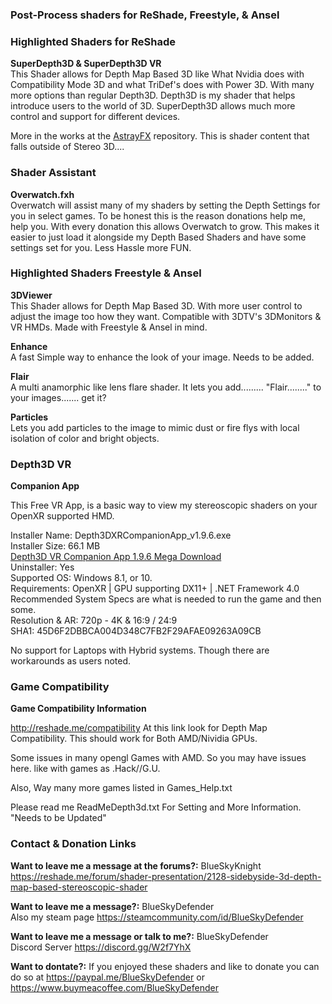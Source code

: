 ### **Post-Process shaders for ReShade, Freestyle, & Ansel**
### Highlighted Shaders for ReShade 
**SuperDepth3D & SuperDepth3D VR**<br />
This Shader allows for Depth Map Based 3D like What Nvidia does with Compatibility Mode 3D and what TriDef's does with Power 3D. 
With many more options than regular Depth3D. Depth3D is my shader that helps introduce users to the world of 3D. SuperDepth3D allows much more control and support for different devices.

More in the works at the [AstrayFX](https://blueskydefender.github.io/AstrayFX/) repository. This is shader content that falls outside of Stereo 3D....

### Shader Assistant
**Overwatch.fxh**<br />
Overwatch will assist many of my shaders by setting the Depth Settings for you in select games. To be honest this is the reason donations help me, help you. With every donation this allows Overwatch to grow. This makes it easier to just load it alongside my Depth
Based Shaders and have some settings set for you. Less Hassle more FUN.

### Highlighted Shaders Freestyle & Ansel
**3DViewer**<br />
This Shader allows for Depth Map Based 3D. With more user control to adjust the image too how they want. Compatible with 3DTV's 3DMonitors & VR HMDs. Made with Freestyle & Ansel in mind.

**Enhance**<br /> 
A fast Simple way to enhance the look of your image. Needs to be added.

**Flair**<br />
A multi anamorphic like lens flare shader. It lets you add......... "Flair........" to your images....... get it?

**Particles**<br />
Lets you add particles to the image to mimic dust or fire flys with local isolation of color and bright objects.

### Depth3D VR
**Companion App**<br />

This Free VR App, is a basic way to view my stereoscopic shaders on your OpenXR supported HMD.<br />

Installer Name: Depth3DXRCompanionApp_v1.9.6.exe<br /> 
Installer Size: 66.1 MB<br /> 
[Depth3D VR Companion App 1.9.6 Mega Download](https://mega.nz/file/SAhGjRzK#mbiZD93A0kFlH4lQbgydr8V0UbH2WO9RW1cH0X8Rjgs)<br /> 
Uninstaller: Yes<br /> 
Supported OS: Windows 8.1, or 10.<br /> 
Requirements: OpenXR | GPU supporting DX11+ | .NET Framework 4.0 <br />
Recommended System Specs are what is needed to run the game and then some.<br />
Resolution & AR: 720p - 4K & 16:9 / 24:9<br />
SHA1: 45D6F2DBBCA004D348C7FB2F29AFAE09263A09CB <br /> 

No support for Laptops with Hybrid systems. Though there are workarounds as users noted.  

### Game Compatibility
**Game Compatibility Information**

http://reshade.me/compatibility
At this link look for Depth Map Compatibility.
This should work for Both AMD/Nividia GPUs.

Some issues in many opengl Games with AMD. So you may have issues here.
like with games as .Hack//G.U.

Also, Way many more games listed in Games_Help.txt

Please read me ReadMeDepth3d.txt For Setting and More Information. "Needs to be Updated"

### Contact & Donation Links

**Want to leave me a message at the forums?:** BlueSkyKnight<br />
https://reshade.me/forum/shader-presentation/2128-sidebyside-3d-depth-map-based-stereoscopic-shader<br />

**Want to leave me a message?:** BlueSkyDefender<br />
Also my steam page https://steamcommunity.com/id/BlueSkyDefender<br />

**Want to leave me a message or talk to me?:** BlueSkyDefender<br />
Discord Server https://discord.gg/W2f7YhX<br />

**Want to dontate?:**
If you enjoyed these shaders and like to donate you can do so at https://paypal.me/BlueSkyDefender or https://www.buymeacoffee.com/BlueSkyDefender

